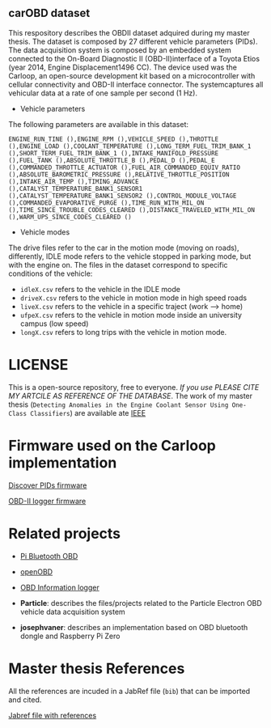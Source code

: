 ## carOBD dataset

This respository describes the OBDII dataset adquired during my master thesis. The dataset is composed by 27 different vehicle parameters (PIDs). The data acquisition system is composed by an embedded system connected to the On-Board Diagnostic II (OBD-II)interface of a Toyota Etios (year 2014, Engine Displacement1496 CC). The device used was the Carloop, an open-source development kit based on a microcontroller with cellular connectivity and OBD-II interface connector. The systemcaptures all vehicular data at a rate of one sample per second (1 Hz).

- Vehicle parameters

The following parameters are available in this dataset:

`ENGINE_RUN_TINE (),ENGINE_RPM (),VEHICLE_SPEED (),THROTTLE (),ENGINE_LOAD (),COOLANT_TEMPERATURE (),LONG_TERM_FUEL_TRIM_BANK_1 (),SHORT_TERM_FUEL_TRIM_BANK_1 (),INTAKE_MANIFOLD_PRESSURE (),FUEL_TANK (),ABSOLUTE_THROTTLE_B (),PEDAL_D (),PEDAL_E (),COMMANDED_THROTTLE_ACTUATOR (),FUEL_AIR_COMMANDED_EQUIV_RATIO (),ABSOLUTE_BAROMETRIC_PRESSURE (),RELATIVE_THROTTLE_POSITION (),INTAKE_AIR_TEMP (),TIMING_ADVANCE (),CATALYST_TEMPERATURE_BANK1_SENSOR1 (),CATALYST_TEMPERATURE_BANK1_SENSOR2 (),CONTROL_MODULE_VOLTAGE (),COMMANDED_EVAPORATIVE_PURGE (),TIME_RUN_WITH_MIL_ON (),TIME_SINCE_TROUBLE_CODES_CLEARED (),DISTANCE_TRAVELED_WITH_MIL_ON (),WARM_UPS_SINCE_CODES_CLEARED ()`

- Vehicle modes

The drive files refer to the car in the motion mode (moving on roads), differently, IDLE mode refers to the vehicle stopped in parking mode, but with the engine on. The files in the dataset correspond to specific conditions of the vehicle:

- `idleX.csv` refers to the vehicle in the IDLE mode
- `driveX.csv` refers to the vehicle in motion mode in high speed roads
- `liveX.csv` refers to the vehicle in a specific traject (work --> home)
- `ufpeX.csv` refers to the vehicle in motion mode inside an university campus (low speed)
- `longX.csv` refers to long trips with the vehicle in motion mode. 



# LICENSE

This is a open-source repository, free to everyone. *If you use PLEASE CITE MY ARTCILE AS REFERENCE OF THE DATABASE*. The work of my master thesis (`Detecting Anomalies in the Engine Coolant Sensor Using One-Class Classifiers`) are available ate [IEEE](https://ieeexplore.ieee.org/abstract/document/8891367)

# Firmware used on the Carloop implementation 

[Discover PIDs firmware](https://github.com/eron93br/carOBD/blob/master/firmware/discover-pids.ino)

[OBD-II logger firmware](https://github.com/eron93br/carOBD/blob/master/firmware/obd-logger.ino)

# Related projects

- [Pi Bluetooth OBD](https://github.com/eron93br/pi-bluetooth-obd)

- [openOBD](https://github.com/isand3r/openOBD)

- [OBD Information logger](https://github.com/eron93br/carOBD/tree/master/josephvaner)

- **Particle**: describes the files/projects related to the Particle Electron OBD vehicle data acquisition system
- **josephvaner**: describes an implementation based on OBD bluetooth dongle and Raspberry Pi Zero

# Master thesis References 

All the references are incuded in a JabRef file (`bib`) that can be imported and cited. 

[Jabref file with references](https://github.com/eron93br/carOBD/blob/master/jabref/mapeamento.bib)


